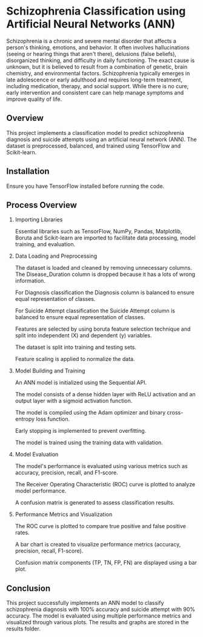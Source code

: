 # Schizophrenia Classification using Artificial Neural Networks (ANN)

Schizophrenia is a chronic and severe mental disorder that affects a person's thinking, emotions, and behavior. It often involves hallucinations (seeing or hearing things that aren't there), delusions (false beliefs), disorganized thinking, and difficulty in daily functioning. The exact cause is unknown, but it is believed to result from a combination of genetic, brain chemistry, and environmental factors. Schizophrenia typically emerges in late adolescence or early adulthood and requires long-term treatment, including medication, therapy, and social support. While there is no cure, early intervention and consistent care can help manage symptoms and improve quality of life.

## Overview

This project implements a classification model to predict schizophrenia diagnosis and suicide attempts using an artificial neural network (ANN). The dataset is preprocessed, balanced, and trained using TensorFlow and Scikit-learn.

## Installation

Ensure you have TensorFlow installed before running the code.

## Process Overview

1. Importing Libraries

      Essential libraries such as TensorFlow, NumPy, Pandas, Matplotlib, Boruta and Scikit-learn are imported to facilitate data processing, model training, and evaluation.

2. Data Loading and Preprocessing

      The dataset is loaded and cleaned by removing unnecessary columns. The Disease_Duration column is dropped because it has a lots of wrong information.
      
      For Diagnosis classification the Diagnosis column is balanced to ensure equal representation of classes.

      For Suicide Attempt classification the Suicide Attempt column is balanced to ensure equal representation of classes.
      
      Features are selected by using boruta feature selection technique and split into independent (X) and dependent (y) variables.
      
      The dataset is split into training and testing sets.
      
      Feature scaling is applied to normalize the data.

4. Model Building and Training

      An ANN model is initialized using the Sequential API.
      
      The model consists of a dense hidden layer with ReLU activation and an output layer with a sigmoid activation function.
      
      The model is compiled using the Adam optimizer and binary cross-entropy loss function.
      
      Early stopping is implemented to prevent overfitting.
      
      The model is trained using the training data with validation.

5. Model Evaluation

      The model's performance is evaluated using various metrics such as accuracy, precision, recall, and F1-score.
      
      The Receiver Operating Characteristic (ROC) curve is plotted to analyze model performance.
      
      A confusion matrix is generated to assess classification results.

6. Performance Metrics and Visualization

      The ROC curve is plotted to compare true positive and false positive rates.
  
      A bar chart is created to visualize performance metrics (accuracy, precision, recall, F1-score).
      
      Confusion matrix components (TP, TN, FP, FN) are displayed using a bar plot.

## Conclusion

This project successfully implements an ANN model to classify schizophrenia diagnosis with 100% accuracy and suicide attempt with 90% accuracy. The model is evaluated using multiple performance metrics and visualized through various plots. The results and graphs are stored in the results folder.
